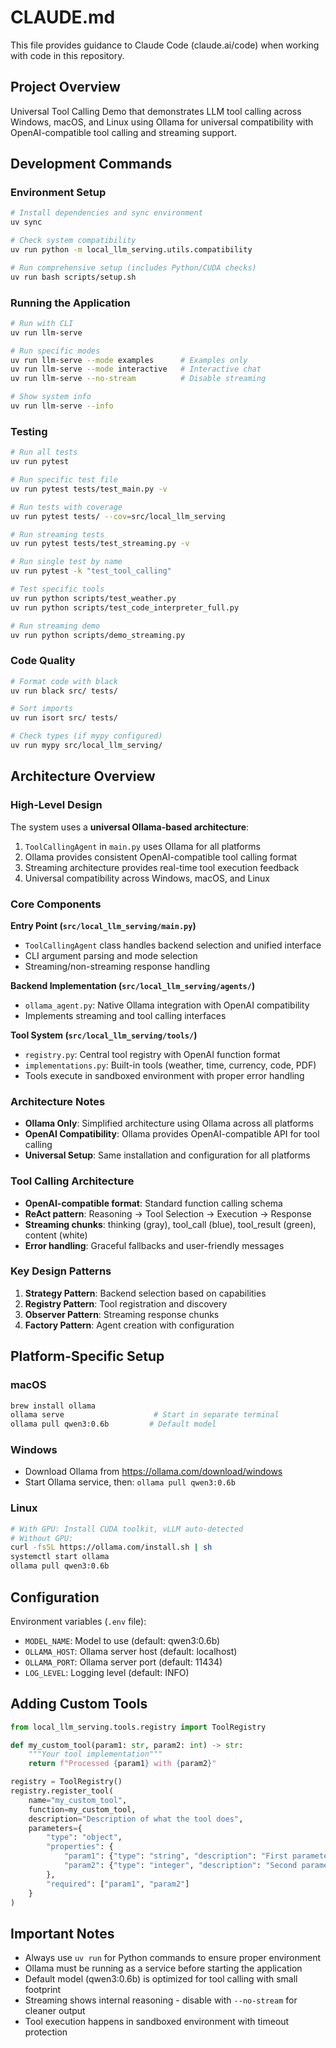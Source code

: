 # CLAUDE.md

This file provides guidance to Claude Code (claude.ai/code) when working with code in this repository.

## Project Overview

Universal Tool Calling Demo that demonstrates LLM tool calling across Windows, macOS, and Linux using Ollama for universal compatibility with OpenAI-compatible tool calling and streaming support.

## Development Commands

### Environment Setup
```bash
# Install dependencies and sync environment
uv sync

# Check system compatibility
uv run python -m local_llm_serving.utils.compatibility

# Run comprehensive setup (includes Python/CUDA checks)
uv run bash scripts/setup.sh
```

### Running the Application
```bash
# Run with CLI
uv run llm-serve

# Run specific modes
uv run llm-serve --mode examples      # Examples only
uv run llm-serve --mode interactive   # Interactive chat
uv run llm-serve --no-stream          # Disable streaming

# Show system info
uv run llm-serve --info
```

### Testing
```bash
# Run all tests
uv run pytest

# Run specific test file
uv run pytest tests/test_main.py -v

# Run tests with coverage
uv run pytest tests/ --cov=src/local_llm_serving

# Run streaming tests
uv run pytest tests/test_streaming.py -v

# Run single test by name
uv run pytest -k "test_tool_calling"

# Test specific tools
uv run python scripts/test_weather.py
uv run python scripts/test_code_interpreter_full.py

# Run streaming demo
uv run python scripts/demo_streaming.py
```

### Code Quality
```bash
# Format code with black
uv run black src/ tests/

# Sort imports
uv run isort src/ tests/

# Check types (if mypy configured)
uv run mypy src/local_llm_serving/
```

## Architecture Overview

### High-Level Design
The system uses a **universal Ollama-based architecture**:
1. `ToolCallingAgent` in `main.py` uses Ollama for all platforms
2. Ollama provides consistent OpenAI-compatible tool calling format
3. Streaming architecture provides real-time tool execution feedback
4. Universal compatibility across Windows, macOS, and Linux

### Core Components

**Entry Point (`src/local_llm_serving/main.py`)**
- `ToolCallingAgent` class handles backend selection and unified interface
- CLI argument parsing and mode selection
- Streaming/non-streaming response handling

**Backend Implementation (`src/local_llm_serving/agents/`)**
- `ollama_agent.py`: Native Ollama integration with OpenAI compatibility
- Implements streaming and tool calling interfaces

**Tool System (`src/local_llm_serving/tools/`)**
- `registry.py`: Central tool registry with OpenAI function format
- `implementations.py`: Built-in tools (weather, time, currency, code, PDF)
- Tools execute in sandboxed environment with proper error handling


### Architecture Notes
- **Ollama Only**: Simplified architecture using Ollama across all platforms
- **OpenAI Compatibility**: Ollama provides OpenAI-compatible API for tool calling
- **Universal Setup**: Same installation and configuration for all platforms

### Tool Calling Architecture
- **OpenAI-compatible format**: Standard function calling schema
- **ReAct pattern**: Reasoning → Tool Selection → Execution → Response
- **Streaming chunks**: thinking (gray), tool_call (blue), tool_result (green), content (white)
- **Error handling**: Graceful fallbacks and user-friendly messages

### Key Design Patterns
1. **Strategy Pattern**: Backend selection based on capabilities
2. **Registry Pattern**: Tool registration and discovery
3. **Observer Pattern**: Streaming response chunks
4. **Factory Pattern**: Agent creation with configuration

## Platform-Specific Setup

### macOS
```bash
brew install ollama
ollama serve                    # Start in separate terminal
ollama pull qwen3:0.6b         # Default model
```

### Windows
- Download Ollama from https://ollama.com/download/windows
- Start Ollama service, then: `ollama pull qwen3:0.6b`

### Linux
```bash
# With GPU: Install CUDA toolkit, vLLM auto-detected
# Without GPU:
curl -fsSL https://ollama.com/install.sh | sh
systemctl start ollama
ollama pull qwen3:0.6b
```

## Configuration

Environment variables (`.env` file):
- `MODEL_NAME`: Model to use (default: qwen3:0.6b)
- `OLLAMA_HOST`: Ollama server host (default: localhost)
- `OLLAMA_PORT`: Ollama server port (default: 11434)
- `LOG_LEVEL`: Logging level (default: INFO)

## Adding Custom Tools

```python
from local_llm_serving.tools.registry import ToolRegistry

def my_custom_tool(param1: str, param2: int) -> str:
    """Your tool implementation"""
    return f"Processed {param1} with {param2}"

registry = ToolRegistry()
registry.register_tool(
    name="my_custom_tool",
    function=my_custom_tool,
    description="Description of what the tool does",
    parameters={
        "type": "object",
        "properties": {
            "param1": {"type": "string", "description": "First parameter"},
            "param2": {"type": "integer", "description": "Second parameter"}
        },
        "required": ["param1", "param2"]
    }
)
```

## Important Notes

- Always use `uv run` for Python commands to ensure proper environment
- Ollama must be running as a service before starting the application
- Default model (qwen3:0.6b) is optimized for tool calling with small footprint
- Streaming shows internal reasoning - disable with `--no-stream` for cleaner output
- Tool execution happens in sandboxed environment with timeout protection